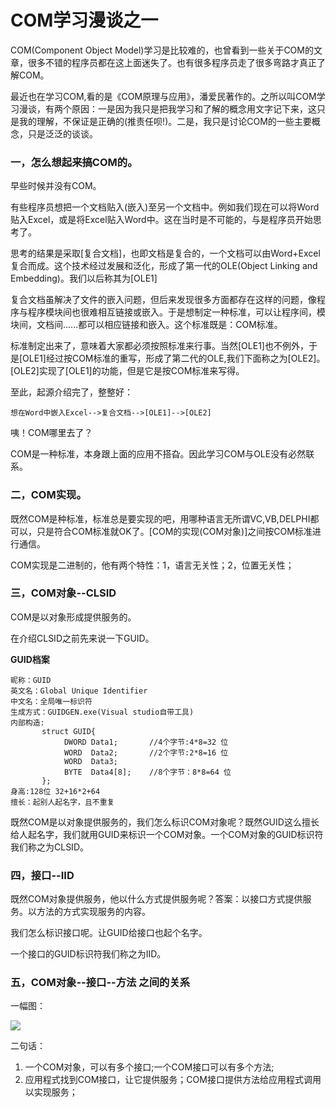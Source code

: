 COM学习漫谈之一
=======


COM(Component Object Model)学习是比较难的，也曾看到一些关于COM的文章，很多不错的程序员都在这上面迷失了。也有很多程序员走了很多弯路才真正了解COM。

最近也在学习COM,看的是《COM原理与应用》，潘爱民著作的。之所以叫COM学习漫谈，有两个原因：一是因为我只是把我学习和了解的概念用文字记下来，这只是我的理解，不保证是正确的(推责任呗!)。二是，我只是讨论COM的一些主要概念，只是泛泛的谈谈。

### 一，怎么想起来搞COM的。

早些时候并没有COM。

有些程序员想把一个文档贴入(嵌入)至另一个文档中。例如我们现在可以将Word贴入Excel，或是将Excel贴入Word中。这在当时是不可能的，与是程序员开始思考了。

思考的结果是采取[复合文档]，也即文档是复合的，一个文档可以由Word+Excel复合而成。这个技术经过发展和泛化，形成了第一代的OLE(Object Linking and Embedding)。我们以后称其为[OLE1]

复合文档虽解决了文件的嵌入问题，但后来发现很多方面都存在这样的问题，像程序与程序模块间也很难相互链接或嵌入。于是想制定一种标准，可以让程序间，模块间，文档间......都可以相应链接和嵌入。这个标准既是：COM标准。

标准制定出来了，意味着大家都必须按照标准来行事。当然[OLE1]也不例外，于是[OLE1]经过按COM标准的重写，形成了第二代的OLE,我们下面称之为[OLE2]。[OLE2]实现了[OLE1]的功能，但是它是按COM标准来写得。

至此，起源介绍完了，整整好：

`想在Word中嵌入Excel-->复合文档-->[OLE1]-->[OLE2]`

咦！COM哪里去了？

COM是一种标准，本身跟上面的应用不搭旮。因此学习COM与OLE没有必然联系。

### 二，COM实现。

既然COM是种标准，标准总是要实现的吧，用哪种语言无所谓VC,VB,DELPHI都可以，只是符合COM标准就OK了。[COM的实现(COM对象)]之间按COM标准进行通信。

COM实现是二进制的，他有两个特性：1，语言无关性；2，位置无关性；

### 三，COM对象--CLSID

COM是以对象形成提供服务的。

在介绍CLSID之前先来说一下GUID。

**GUID档案**

```text
昵称：GUID
英文名：Global Unique Identifier
中文名：全局唯一标识符
生成方式：GUIDGEN.exe(Visual studio自带工具)
内部构造:
       struct GUID{
            DWORD Data1;       //4个字节:4*8=32 位
            WORD  Data2;       //2个字节:2*8=16 位
            WORD  Data3;
            BYTE  Data4[8];    //8个字节：8*8=64 位
       };
身高:128位 32+16*2+64
擅长：起别人起名字，且不重复
```

既然COM是以对象提供服务的，我们怎么标识COM对象呢？既然GUID这么擅长给人起名字，我们就用GUID来标识一个COM对象。一个COM对象的GUID标识符我们称之为CLSID。

### 四，接口--IID

既然COM对象提供服务，他以什么方式提供服务呢？答案：以接口方式提供服务。以方法的方式实现服务的内容。

我们怎么标识接口呢。让GUID给接口也起个名字。

一个接口的GUID标识符我们称之为IID。

### 五，COM对象--接口--方法 之间的关系

一幅图：

![](http://blog.chinaunix.net/photo/11680_070626101913.gif)

二句话：

1. 一个COM对象，可以有多个接口;一个COM接口可以有多个方法;
2. 应用程式找到COM接口，让它提供服务；COM接口提供方法给应用程式调用以实现服务；
